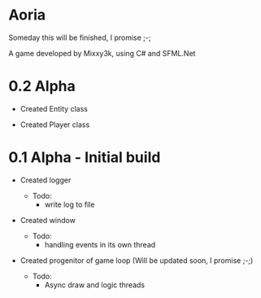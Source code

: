 # Aoria
  Someday this will be finished, I promise ;-;
  
  A game developed by Mixxy3k, using C# and SFML.Net
  
# 0.2 Alpha
  - Created Entity class
  
  - Created Player class
  
# 0.1 Alpha - Initial build
  - Created logger
    - Todo:  
      - write log to file
  - Created window
    - Todo: 
      - handling events in its own thread
            
  - Created progenitor of game loop (Will be updated soon, I promise ;-;)
    - Todo:
      - Async draw and logic threads

